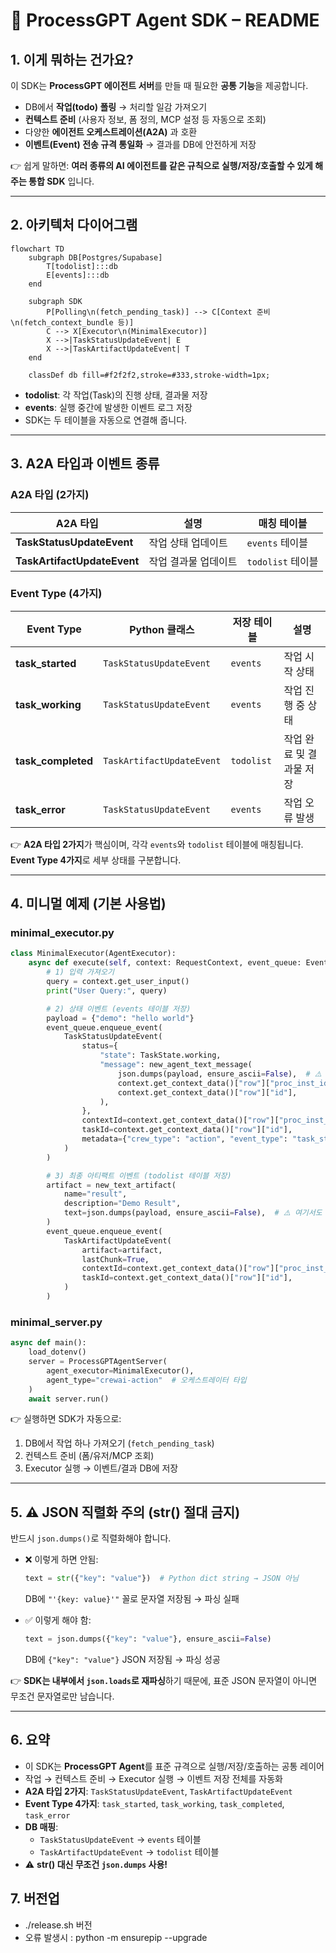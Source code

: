 # 📘 ProcessGPT Agent SDK – README

## 1. 이게 뭐하는 건가요?
이 SDK는 **ProcessGPT 에이전트 서버**를 만들 때 필요한 **공통 기능**을 제공합니다.  

- DB에서 **작업(todo) 폴링** → 처리할 일감 가져오기  
- **컨텍스트 준비** (사용자 정보, 폼 정의, MCP 설정 등 자동으로 조회)  
- 다양한 **에이전트 오케스트레이션(A2A)** 과 호환  
- **이벤트(Event) 전송 규격 통일화** → 결과를 DB에 안전하게 저장  

👉 쉽게 말하면: **여러 종류의 AI 에이전트를 같은 규칙으로 실행/저장/호출할 수 있게 해주는 통합 SDK** 입니다.  

---

## 2. 아키텍처 다이어그램
```mermaid
flowchart TD
    subgraph DB[Postgres/Supabase]
        T[todolist]:::db
        E[events]:::db
    end

    subgraph SDK
        P[Polling\n(fetch_pending_task)] --> C[Context 준비\n(fetch_context_bundle 등)]
        C --> X[Executor\n(MinimalExecutor)]
        X -->|TaskStatusUpdateEvent| E
        X -->|TaskArtifactUpdateEvent| T
    end

    classDef db fill=#f2f2f2,stroke=#333,stroke-width=1px;
```

- **todolist**: 각 작업(Task)의 진행 상태, 결과물 저장  
- **events**: 실행 중간에 발생한 이벤트 로그 저장  
- SDK는 두 테이블을 자동으로 연결해 줍니다.  

---

## 3. A2A 타입과 이벤트 종류

### A2A 타입 (2가지)
| A2A 타입 | 설명 | 매칭 테이블 |
|----------|------|-------------|
| **TaskStatusUpdateEvent** | 작업 상태 업데이트 | `events` 테이블 |
| **TaskArtifactUpdateEvent** | 작업 결과물 업데이트 | `todolist` 테이블 |

### Event Type (4가지)
| Event Type | Python 클래스 | 저장 테이블 | 설명 |
|------------|---------------|-------------|------|
| **task_started** | `TaskStatusUpdateEvent` | `events` | 작업 시작 상태 |
| **task_working** | `TaskStatusUpdateEvent` | `events` | 작업 진행 중 상태 |
| **task_completed** | `TaskArtifactUpdateEvent` | `todolist` | 작업 완료 및 결과물 저장 |
| **task_error** | `TaskStatusUpdateEvent` | `events` | 작업 오류 발생 |

👉 **A2A 타입 2가지**가 핵심이며, 각각 `events`와 `todolist` 테이블에 매칭됩니다. **Event Type 4가지**로 세부 상태를 구분합니다.

---

## 4. 미니멀 예제 (기본 사용법)

### minimal_executor.py
```python
class MinimalExecutor(AgentExecutor):
    async def execute(self, context: RequestContext, event_queue: EventQueue):
        # 1) 입력 가져오기
        query = context.get_user_input()
        print("User Query:", query)

        # 2) 상태 이벤트 (events 테이블 저장)
        payload = {"demo": "hello world"}
        event_queue.enqueue_event(
            TaskStatusUpdateEvent(
                status={
                    "state": TaskState.working,
                    "message": new_agent_text_message(
                        json.dumps(payload, ensure_ascii=False),  # ⚠️ str() 쓰지말고 반드시 json.dumps!
                        context.get_context_data()["row"]["proc_inst_id"],
                        context.get_context_data()["row"]["id"],
                    ),
                },
                contextId=context.get_context_data()["row"]["proc_inst_id"],
                taskId=context.get_context_data()["row"]["id"],
                metadata={"crew_type": "action", "event_type": "task_started"},
            )
        )

        # 3) 최종 아티팩트 이벤트 (todolist 테이블 저장)
        artifact = new_text_artifact(
            name="result",
            description="Demo Result",
            text=json.dumps(payload, ensure_ascii=False),  # ⚠️ 여기서도 str() 금지!
        )
        event_queue.enqueue_event(
            TaskArtifactUpdateEvent(
                artifact=artifact,
                lastChunk=True,
                contextId=context.get_context_data()["row"]["proc_inst_id"],
                taskId=context.get_context_data()["row"]["id"],
            )
        )
```

### minimal_server.py
```python
async def main():
    load_dotenv()
    server = ProcessGPTAgentServer(
        agent_executor=MinimalExecutor(),
        agent_type="crewai-action"  # 오케스트레이터 타입
    )
    await server.run()
```

👉 실행하면 SDK가 자동으로:
1. DB에서 작업 하나 가져오기 (`fetch_pending_task`)  
2. 컨텍스트 준비 (폼/유저/MCP 조회)  
3. Executor 실행 → 이벤트/결과 DB에 저장  

---

## 5. ⚠️ JSON 직렬화 주의 (str() 절대 금지)

반드시 `json.dumps()`로 직렬화해야 합니다.  

- ❌ 이렇게 하면 안됨:
  ```python
  text = str({"key": "value"})  # Python dict string → JSON 아님
  ```
  DB에 `"'{key: value}'"` 꼴로 문자열 저장됨 → 파싱 실패

- ✅ 이렇게 해야 함:
  ```python
  text = json.dumps({"key": "value"}, ensure_ascii=False)
  ```
  DB에 `{"key": "value"}` JSON 저장됨 → 파싱 성공

👉 **SDK는 내부에서 `json.loads`로 재파싱**하기 때문에, 표준 JSON 문자열이 아니면 무조건 문자열로만 남습니다.  

---

## 6. 요약
- 이 SDK는 **ProcessGPT Agent**를 표준 규격으로 실행/저장/호출하는 공통 레이어  
- 작업 → 컨텍스트 준비 → Executor 실행 → 이벤트 저장 전체를 자동화  
- **A2A 타입 2가지**: `TaskStatusUpdateEvent`, `TaskArtifactUpdateEvent`  
- **Event Type 4가지**: `task_started`, `task_working`, `task_completed`, `task_error`  
- **DB 매핑**:  
  - `TaskStatusUpdateEvent` → `events` 테이블  
  - `TaskArtifactUpdateEvent` → `todolist` 테이블  
- ⚠️ **str() 대신 무조건 `json.dumps` 사용!**



## 7. 버전업
- ./release.sh 버전
- 오류 발생시 : python -m ensurepip --upgrade